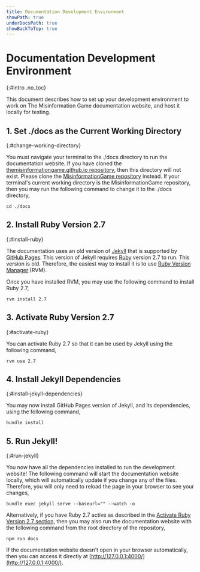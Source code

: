 ```yaml
---
title: Documentation Development Environment
showPath: true
underDocsPath: true
showBackToTop: true
---
```


# Documentation Development Environment
{:#intro .no_toc}

This document describes how to set up your development
environment to work on The Misinformation Game documentation
website, and host  it locally for testing.


<!-- TODO: Split this into installation & running sections -->


## 1. Set ./docs as the Current Working Directory
{:#change-working-directory}

You must navigate your terminal to the ./docs directory
to run the documentation website. If you have cloned the
[themisinformationgame.github.io repository](https://github.com/TheMisinformationGame/themisinformationgame.github.io),
then this directory will not exist. Please clone the
[MisinformationGame repository](https://github.com/TheMisinformationGame/MisinformationGame)
instead. If your terminal's current working directory
is the MisinformationGame repository, then you may run the following
command to change it to the ./docs directory,

```shell
cd ./docs
```



## 2. Install Ruby Version 2.7
{:#install-ruby}

The documentation uses an old version of [Jekyll](https://jekyllrb.com/)
that is supported by [GitHub Pages](https://pages.github.com/). This
version of Jekyll requires [Ruby](https://www.ruby-lang.org/) version 2.7
to run. This version is old. Therefore, the easiest way to install it
is to use [Ruby Version Manager](https://rvm.io/) (RVM).

Once you have installed RVM, you may use the following command to install
Ruby 2.7,

```shell
rvm install 2.7
```



## 3. Activate Ruby Version 2.7
{:#activate-ruby}

You can activate Ruby 2.7 so that it can be used by Jekyll using the following command,

```shell
rvm use 2.7
```



## 4. Install Jekyll Dependencies
{:#install-jekyll-dependencies}

You may now install GitHub Pages version of Jekyll, and its dependencies,
using the following command,

```shell
bundle install
```



## 5. Run Jekyll!
{:#run-jekyll}

You now have all the dependencies installed to run the development website!
The following command will start the documentation website locally, which
will automatically update if you change any of the files. Therefore, you will
only need to reload the page in your browser to see your changes,

```shell
bundle exec jekyll serve --baseurl="" --watch -o
```

Alternatively, if you have Ruby 2.7 active as described in the
[Activate Ruby Version 2.7 section](#activate-ruby), then you may also run the
documentation website with the following command from the root directory of
the repository,

```
npm run docs
```

If the documentation website doesn't open in your browser automatically,
then you can access it directly at [http://127.0.0.1:4000/](http://127.0.0.1:4000/).
